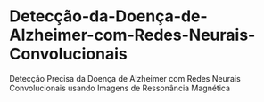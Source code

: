 # Detecção-da-Doença-de-Alzheimer-com-Redes-Neurais-Convolucionais
Detecção Precisa da Doença de Alzheimer com Redes Neurais Convolucionais usando Imagens de Ressonância Magnética
